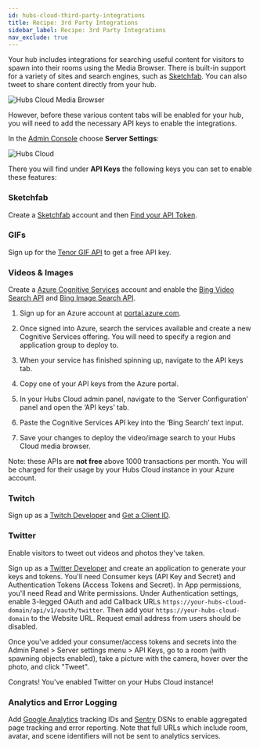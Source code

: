 ```yaml
---
id: hubs-cloud-third-party-integrations
title: Recipe: 3rd Party Integrations
sidebar_label: Recipe: 3rd Party Integrations
nav_exclude: true
---
```


Your hub includes integrations for searching useful content for visitors to spawn into their rooms using the Media Browser. There is built-in support for a variety of sites and search engines, such as [Sketchfab](https://www.sketchfab.com). You can also tweet to share content directly from your hub.

![Hubs Cloud Media Browser](img/hubs-cloud-media-browser.jpeg)

However, before these various content tabs will be enabled for your hub, you will need to add the necessary API keys to enable the integrations.

In the [Admin Console](./hubs-cloud-getting-started.md) choose **Server Settings**:

![Hubs Cloud ](img/hubs-cloud-server-settings.jpeg)

There you will find under **API Keys** the following keys you can set to enable these features:

### Sketchfab

Create a [Sketchfab](https://www.sketchfab.com) account and then [Find your API Token](https://help.sketchfab.com/hc/en-us/articles/202600683-Finding-your-API-Token).

### GIFs

Sign up for the [Tenor GIF API](https://tenor.com/gifapi) to get a free API key.

### Videos & Images

Create a [Azure Cognitive Services](https://azure.microsoft.com/en-us/services/cognitive-services/) account and enable the [Bing Video Search API](https://azure.microsoft.com/en-us/services/cognitive-services/bing-video-search-api/) and [Bing Image Search API](https://azure.microsoft.com/en-us/services/cognitive-services/bing-image-search-api/).

1. Sign up for an Azure account at [portal.azure.com](https://portal.azure.com).

2. Once signed into Azure, search the services available and create a new Cognitive Services offering. You will need to specify a region and application group to deploy to.

3. When your service has finished spinning up, navigate to the API keys tab.

4. Copy one of your API keys from the Azure portal.

5. In your Hubs Cloud admin panel, navigate to the ‘Server Configuration’ panel and open the ‘API keys’ tab.

6. Paste the Cognitive Services API key into the ‘Bing Search’ text input.

7. Save your changes to deploy the video/image search to your Hubs Cloud media browser.

Note: these APIs are **not free** above 1000 transactions per month. You will be charged for their usage by your Hubs Cloud instance in your Azure account.

### Twitch

Sign up as a [Twitch Developer](https://dev.twitch.tv/) and [Get a Client ID](https://dev.twitch.tv/docs/v5).

### Twitter

Enable visitors to tweet out videos and photos they've taken.

Sign up as a [Twitter Developer](https://developer.twitter.com/) and create an application to generate your keys and tokens. You'll need Consumer keys (API Key and Secret) and Authentication Tokens (Access Tokens and Secret). In App permissions, you'll need Read and Write permissions. Under Authentication settings, enable 3-legged OAuth and add Callback URLs `https://your-hubs-cloud-domain/api/v1/oauth/twitter`. Then add your `https://your-hubs-cloud-domain` to the Website URL. Request email address from users should be disabled.

Once you've added your consumer/access tokens and secrets into the Admin Panel > Server settings menu > API Keys, go to a room (with spawning objects enabled), take a picture with the camera, hover over the photo, and click "Tweet".

Congrats! You've enabled Twitter on your Hubs Cloud instance!

### Analytics and Error Logging

Add [Google Analytics](https://analytics.google.com/analytics/web/) tracking IDs and [Sentry](https://sentry.io/welcome/) DSNs to enable aggregated page tracking and error reporting. Note that full URLs which include room, avatar, and scene identifiers will not be sent to analytics services.
